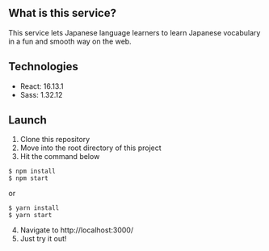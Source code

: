 ## What is this service?
This service lets Japanese language learners to learn Japanese vocabulary in a fun and smooth way on the web.
## Technologies
- React: 16.13.1
- Sass: 1.32.12

## Launch

1. Clone this repository
2. Move into the root directory of this project
3. Hit the command below
```
$ npm install
$ npm start
```
or 
```
$ yarn install
$ yarn start
```
4. Navigate to http://localhost:3000/
5. Just try it out!